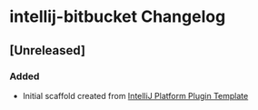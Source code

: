 <!-- Keep a Changelog guide -> https://keepachangelog.com -->

# intellij-bitbucket Changelog

## [Unreleased]
### Added
- Initial scaffold created from [IntelliJ Platform Plugin Template](https://github.com/JetBrains/intellij-platform-plugin-template)
